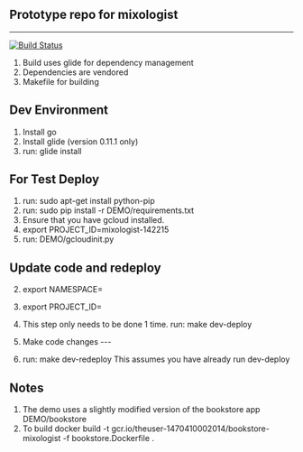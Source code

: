 Prototype repo for mixologist
-----------------------------
-----------------------------
[![Build Status](https://api.travis-ci.com/cloudendpoints/mixologist.svg?token=UW4t9e5JfN2Qa5zFHmFq&branch=master)](https://travis-ci.com/cloudendpoints/mixologist)

1. Build uses glide for dependency management
2. Dependencies are vendored
3. Makefile for building

Dev Environment
---------------
1. Install go
2. Install glide (version 0.11.1 only)
3. run: glide install

For Test Deploy
---------------
1. run: sudo apt-get install python-pip
2. run: sudo pip install -r DEMO/requirements.txt
3. Ensure that you have gcloud installed.
4. export PROJECT_ID=mixologist-142215
5. run: DEMO/gcloudinit.py


Update code and redeploy
---------------------------
2. export NAMESPACE=
3. export PROJECT_ID=
4. This step only needs to be done 1 time.
  run: make dev-deploy

5. Make code changes  --- 
6. run: make dev-redeploy
  This assumes you have already run dev-deploy


Notes
-----
1. The demo uses a slightly modified version of the bookstore app
   DEMO/bookstore
2. To build
   docker build -t gcr.io/theuser-1470410002014/bookstore-mixologist -f bookstore.Dockerfile .
